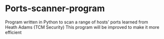 # Ports-scanner-program
Program written in Python to scan a range of hosts' ports learned from Heath Adams (TCM Security)
This program will be improved to make it more efficient 
